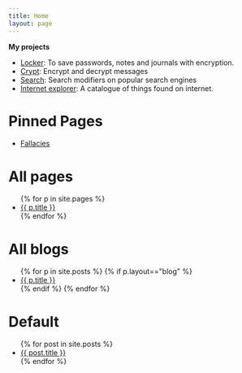 ```yaml
---
title: Home
layout: page
---
```

**My projects**

- [Locker](/locker/locker.html): To save passwords, notes and journals with encryption.
- [Crypt](crypt): Encrypt and decrypt messages
- [Search](search): Search modifiers on popular search engines
- [Internet explorer](internet-explorer): A catalogue of things found on internet.

# Pinned Pages
- [Fallacies](fallacies)

# All pages
<ul>
{% for p in site.pages %}
<li>
    <a href="{{ p.url }}">{{ p.title }}</a>
</li>
{% endfor %}
</ul>

# All blogs
<ul>
{% for p in site.posts %}
{% if p.layout=="blog" %}
<li>
    <a href="{{ p.url }}">{{ p.title }}</a>
</li>
{% endif %}
{% endfor %}
</ul>

# Default

<ul>
  {% for post in site.posts %}
    <li>
      <a href="{{ post.url }}">{{ post.title }}</a>
    </li>
  {% endfor %}
</ul>
